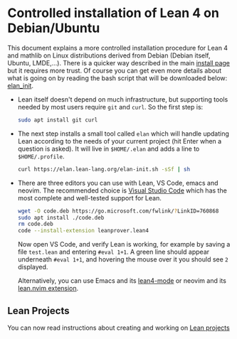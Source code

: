# Controlled installation of Lean 4 on Debian/Ubuntu

This document explains a more controlled installation procedure
for Lean 4 and mathlib on Linux distributions derived from Debian (Debian
itself, Ubuntu, LMDE,...). There is a quicker way described in the main
[install page](debian.html) but it requires more trust.
Of course you can get even more details about what is going on by
reading the bash script that will be downloaded below:
[elan_init](https://github.com/leanprover/elan/blob/master/elan-init.sh).

* Lean itself doesn't depend on much infrastructure, but supporting tools
  needed by most users require `git` and `curl`. So the first step is:
  ```bash
  sudo apt install git curl
  ```

* The next step installs a small tool called `elan` which will handle
  updating Lean according to the needs of your current project (hit Enter
  when a question is asked). It will live in `$HOME/.elan` and adds a
  line to `$HOME/.profile`.
  ```bash
  curl https://elan.lean-lang.org/elan-init.sh -sSf | sh
  ```

* There are three editors you can use with Lean, VS Code, emacs and neovim. The
  recommended choice is [Visual Studio Code](https://code.visualstudio.com/) which has
  the most complete and well-tested support for Lean.
  ```bash
  wget -O code.deb https://go.microsoft.com/fwlink/?LinkID=760868
  sudo apt install ./code.deb
  rm code.deb
  code --install-extension leanprover.lean4
  ```

  Now open VS Code, and verify Lean is working, for example by saving a file `test.lean` and entering `#eval 1+1`.
   A green line should appear underneath `#eval 1+1`, and hovering the mouse over it you should see `2`
   displayed.

  Alternatively, you can use Emacs and its [lean4-mode](https://github.com/leanprover/lean4-mode) or
  neovim and its [lean.nvim extension](https://github.com/Julian/lean.nvim).

## Lean Projects

You can now read instructions about creating and working on [Lean projects](project.html)
